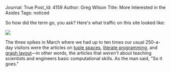 Journal: True
Post_Id: 4159
Author: Greg Wilson
Title: More Interested in the Asides
Tags: noticed

<p>So how did the term go, you ask?  Here's what traffic on this site looked like:</p>
<p><img src="|filename|/files/2011/05/temp.png" /></p>
<p>The three spikes in March where we had up to ten times our usual 250-a-day visitors were the articles on <a href="|filename|2011-03-01-tuple-spaces-or-good-ideas-dont-always-win.md">tuple spaces</a>, <a href="|filename|2011-03-07-literate-programming.md">literate programming</a>, and <a href="|filename|2011-03-16-graph-layout-models-vs-views-and-computational-thinking.md">graph layout</a>&mdash;in other words, the articles that <em>weren't</em> about teaching scientists and engineers basic computational skills. As the man said, "So it goes."</p>
